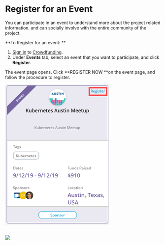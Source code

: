 # Register for an Event

You can participate in an event to understand more about the project related information, and can socially involve with the entire community of the project.

**To Register for an event: **

1. [Sign in](../sso/sign-in/) to [Crowdfunding](https://crowdfunding.lfx.linuxfoundation.org).
2. Under **Events** tab, select an event that you want to participate, and click **Register**.

The event page opens. Click **REGISTER NOW **on the event page, and follow the procedure to register.

![Register for an Event](../.gitbook/assets/register-for-an-event.png)

\
&#x20;![](broken-reference)&#x20;
